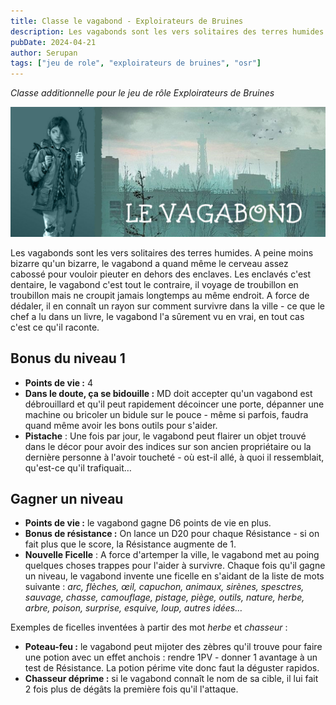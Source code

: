 ```yaml
---
title: Classe le vagabond - Exploirateurs de Bruines
description: Les vagabonds sont les vers solitaires des terres humides. A peine moins bizarre qu'un bizarre...
pubDate: 2024-04-21
author: Serupan
tags: ["jeu de role", "exploirateurs de bruines", "osr"]
---
```


*Classe additionnelle pour le jeu de rôle Exploirateurs de Bruines*

![A starry night sky.](../../images/posts/levagabond.jpg)

Les vagabonds sont les vers solitaires des terres humides. A peine moins bizarre qu'un bizarre, le vagabond a quand même le cerveau assez cabossé pour vouloir pieuter en dehors des enclaves. Les enclavés c'est dentaire, le vagabond c'est tout le contraire, il voyage de troubillon en troubillon mais ne croupit jamais longtemps au même endroit. A force de dédaler, il en connaît un rayon sur comment survivre dans la ville - ce que le chef a lu dans un livre, le vagabond l'a sûrement vu en vrai, en tout cas c'est ce qu'il raconte.
## Bonus du niveau 1

- **Points de vie :** 4
- **Dans le doute, ça se bidouille :** MD doit accepter qu'un vagabond est débrouillard et qu'il peut rapidement décoincer une porte, dépanner une machine ou bricoler un bidule sur le pouce - même si parfois, faudra quand même avoir les bons outils pour s'aider.
- **Pistache** : Une fois par jour, le vagabond peut flairer un objet trouvé dans le décor pour avoir des indices sur son ancien propriétaire ou la dernière personne à l'avoir toucheté - où est-il allé, à quoi il ressemblait, qu'est-ce qu'il trafiquait…
## Gagner un niveau

- **Points de vie :** le vagabond gagne D6 points de vie en plus.
- **Bonus de résistance :** On lance un D20 pour chaque Résistance - si on fait plus que le score, la Résistance augmente de 1.
- **Nouvelle Ficelle** : A force d'artemper la ville, le vagabond met au poing quelques choses trappes pour l'aider à survivre. Chaque fois qu'il gagne un niveau, le vagabond invente une ficelle en s'aidant de la liste de mots suivante :  *arc, flèches, œil, capuchon, animaux, sirènes, spesctres, sauvage, chasse, camouflage, pistage, piège, outils, nature, herbe, arbre, poison, surprise, esquive, loup, autres idées…*

Exemples de ficelles inventées à partir des mot *herbe* et *chasseur* : 
- **Poteau-feu :** le vagabond peut mijoter des zèbres qu'il trouve pour faire une potion avec un effet anchois : rendre 1PV - donner 1 avantage à un test de Résistance. La potion périme vite donc faut la déguster rapidos.
- **Chasseur déprime :** si le vagabond connaît le nom de sa cible, il lui fait 2 fois plus de dégâts la première fois qu'il l'attaque.
